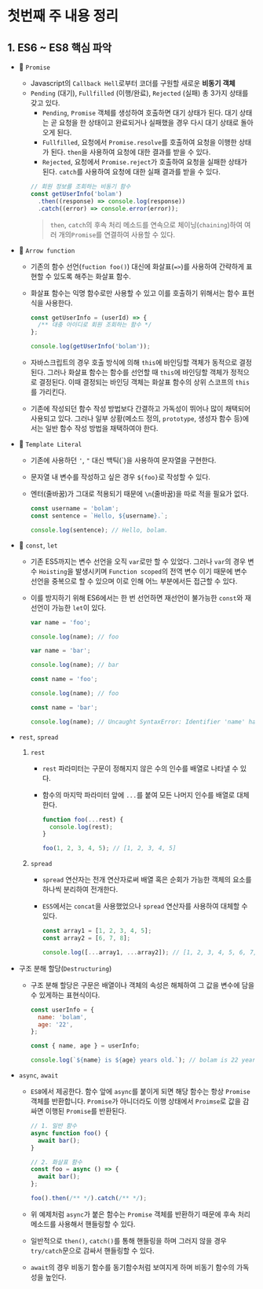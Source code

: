 # 첫번째 주 내용 정리

## 1. ES6 ~ ES8 핵심 파악

- 🤝 `Promise`

  - Javascript의 `Callback Hell`로부터 코더를 구원할 새로운 **비동기 객체**
  - `Pending` (대기), `Fullfilled` (이행/완료), `Rejected` (실패) 총 3가지 상태를 갖고 있다.
    - `Pending`, `Promise` 객체를 생성하여 호출하면 대기 상태가 된다. 대기 상태는 곧 요청을 한 상태이고 완료되거나 실패했을 경우 다시 대기 상태로 돌아오게 된다.
    - `Fullfilled`, 요청에서 `Promise.resolve`를 호출하여 요청을 이행한 상태가 된다. `then`을 사용하여 요청에 대한 결과를 받을 수 있다.
    - `Rejected`, 요청에서 `Promise.reject`가 호출하여 요청을 실패한 상태가 된다. `catch`를 사용하여 요청에 대한 실패 결과를 받을 수 있다.
    ```js
    // 회원 정보를 조회하는 비동기 함수
    const getUserInfo('bolam')
      .then((response) => console.log(response))
      .catch((error) => console.error(error));
    ```
    > `then`, `catch`의 후속 처리 메소드를 연속으로 체이닝(`chaining`)하여 여러 개의`Promise`를 연결하여 사용할 수 있다.

- 🏹 `Arrow function`

  - 기존의 함수 선언(`fuction foo()`) 대신에 화살표(`=>`)를 사용하여 간략하게 표현할 수 있도록 해주는 화살표 함수.
  - 화살표 함수는 익명 함수로만 사용할 수 있고 이를 호출하기 위해서는 함수 표현식을 사용한다.

    ```js
    const getUserInfo = (userId) => {
      /** 대충 아이디로 회원 조회하는 함수 */
    };

    console.log(getUserInfo('bolam'));
    ```

  - 자바스크립트의 경우 호출 방식에 의해 `this`에 바인딩할 객체가 동적으로 결정된다. 그러나 화살표 함수는 함수를 선언할 때 `this`에 바인딩할 객체가 정적으로 결정된다. 이때 결정되는 바인딩 객체는 화살표 함수의 상위 스코프의 `this`를 가리킨다.

  - 기존에 작성되던 함수 작성 방법보다 간결하고 가독성이 뛰어나 많이 채택되어 사용되고 있다. 그러나 일부 상황(메소드 정의, `prototype`, 생성자 함수 등)에서는 일반 함수 작성 방법을 채택하여야 한다.

- 📃 `Template Literal`

  - 기존에 사용하던 `'`, `"` 대신 백틱(`)을 사용하여 문자열을 구현한다.
  - 문자열 내 변수를 작성하고 싶은 경우 `${foo}`로 작성할 수 있다.
  - 엔터(줄바꿈)가 그대로 적용되기 때문에 `\n`(줄바꿈)을 따로 적을 필요가 없다.

    ```js
    const username = 'bolam';
    const sentence = `Hello, ${username}.`;

    console.log(sentence); // Hello, bolam.
    ```

- 🎫 `const`, `let`

  - 기존 ES5까지는 변수 선언을 오직 `var`로만 할 수 있었다. 그러나 `var`의 경우 변수 `Hoisting`을 발생시키며 `Function scoped`의 전역 변수 이기 때문에 변수 선언을 중복으로 할 수 있으며 이로 인해 어느 부분에서든 접근할 수 있다.
  - 이를 방지하기 위해 ES6에서는 한 번 선언하면 재선언이 불가능한 `const`와 재선언이 가능한 `let`이 있다.

    ```js
    var name = 'foo';

    console.log(name); // foo

    var name = 'bar';

    console.log(name); // bar
    ```

    ```js
    const name = 'foo';

    console.log(name); // foo

    const name = 'bar';

    console.log(name); // Uncaught SyntaxError: Identifier 'name' has already been declared
    ```

- `rest`, `spread`

  1. `rest`

     - `rest` 파라미터는 구문이 정해지지 않은 수의 인수를 배열로 나타낼 수 있다.
     - 함수의 마지막 파라미터 앞에 `...`를 붙여 모든 나머지 인수를 배열로 대체한다.

       ```js
       function foo(...rest) {
         console.log(rest);
       }

       foo(1, 2, 3, 4, 5); // [1, 2, 3, 4, 5]
       ```

  2. `spread`

     - `spread` 연산자는 전개 연산자로써 배열 혹은 순회가 가능한 객체의 요소를 하나씩 분리하여 전개한다.
     - `ES5`에서는 `concat`을 사용했었으나 `spread` 연산자를 사용하여 대체할 수 있다.

       ```js
       const array1 = [1, 2, 3, 4, 5];
       const array2 = [6, 7, 8];

       console.log([...array1, ...array2]); // [1, 2, 3, 4, 5, 6, 7, 8]
       ```

- 구조 분해 할당(`Destructuring`)

  - 구조 분해 할당은 구문은 배열이나 객체의 속성은 해체하여 그 값을 변수에 담을 수 있게하는 표현식이다.

    ```js
    const userInfo = {
      name: 'bolam',
      age: '22',
    };

    const { name, age } = userInfo;

    console.log(`${name} is ${age} years old.`); // bolam is 22 years old.
    ```

- `async`, `await`

  - `ES8`에서 제공한다. 함수 앞에 `async`를 붙이게 되면 해당 함수는 항상 `Promise` 객체를 반환합니다. `Promise`가 아니더라도 이행 상태에서 `Proimse`로 값을 감싸면 이행된 `Promise`를 반환된다.

    ```js
    // 1. 일반 함수
    async function foo() {
      await bar();
    }

    // 2. 화살표 함수
    const foo = async () => {
      await bar();
    };

    foo().then(/** */).catch(/** */);
    ```

  - 위 예제처럼 `async`가 붙은 함수는 `Promise` 객체를 반환하기 때문에 후속 처리 메소드를 사용해서 핸들링할 수 있다.
  - 일반적으로 `then()`, `catch()`를 통해 핸들링을 하며 그러지 않을 경우 `try/catch`문으로 감싸서 핸들링할 수 있다.
  - `await`의 경우 비동기 함수를 동기함수처럼 보여지게 하며 비동기 함수의 가독성을 높인다.

